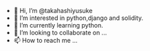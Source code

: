 - 👋 Hi, I’m @takahashiyusuke
- 👀 I’m interested in python,django and solidity.
- 🌱 I’m currently learning python.
- 💞️ I’m looking to collaborate on ...
- 📫 How to reach me ...

<!---
takahashiyusuke/takahashiyusuke is a ✨ special ✨ repository because its `README.md` (this file) appears on your GitHub profile.
You can click the Preview link to take a look at your changes.
--->
